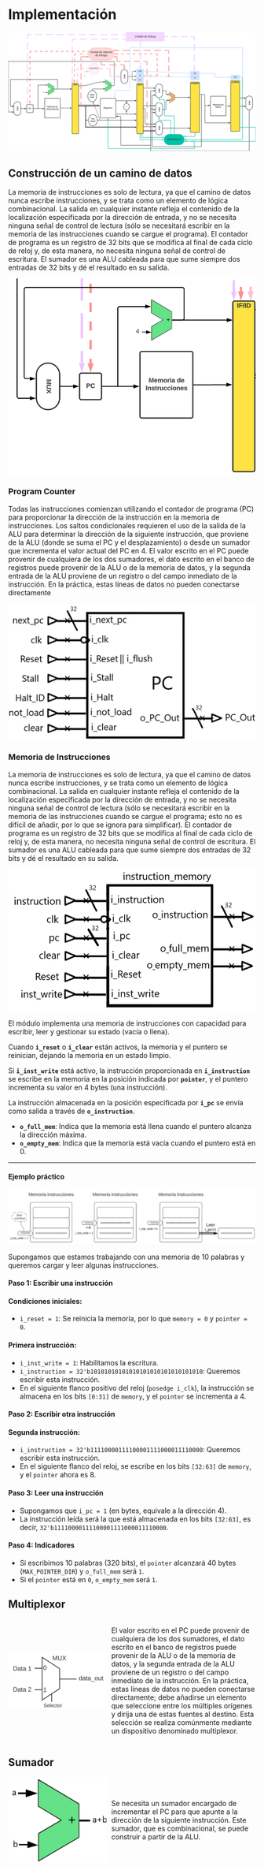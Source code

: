 
# Implementación

<p align="center">
    <img src="../../img/image17.png" alt="Formato de instrucción Tipo J">
</p>

## Construcción de un camino de datos

La memoria de instrucciones
es solo de lectura, ya que el camino de datos nunca escribe instrucciones, y se trata como un elemento de
lógica combinacional. La salida en cualquier instante refleja el contenido de la localización especificada por
la dirección de entrada, y no se necesita ninguna señal de control de lectura (sólo se necesitará escribir en la
memoria de las instrucciones cuando se cargue el programa). El contador de programa es un registro de 32 bits que se modifica al final de cada ciclo de
reloj y, de esta manera, no necesita ninguna señal de control de escritura. El sumador es una ALU cableada
para que sume siempre dos entradas de 32 bits y dé el resultado en su salida.

<p align="center">
    <img src="../../img/image18.png" alt="Formato de instrucción Tipo J">
</p>

### Program Counter

Todas las
instrucciones comienzan utilizando el contador de programa (PC) para proporcionar la dirección de la
instrucción en la memoria de instrucciones. Los saltos condicionales requieren el uso de la salida de la
ALU para determinar la dirección de la siguiente instrucción, que proviene de la ALU (donde se suma el PC y
el desplazamiento) o desde un sumador que incrementa el valor actual del PC en 4. El valor
escrito en el PC puede provenir de cualquiera de los dos sumadores, el dato
escrito en el banco de registros puede provenir de la ALU o de la memoria de
datos, y la segunda entrada de la ALU proviene de un registro o del campo inmediato
de la instrucción. En la práctica, estas líneas de datos no pueden conectarse
directamente

<p align="center">
    <img src="../../img/image19.png" alt="Formato de instrucción Tipo J">
</p>

### Memoria de Instrucciones

La memoria de instrucciones
es solo de lectura, ya que el camino de datos nunca escribe instrucciones, y se trata como un elemento de
lógica combinacional. La salida en cualquier instante refleja el contenido de la localización especificada por
la dirección de entrada, y no se necesita ninguna señal de control de lectura (sólo se necesitará escribir en la
memoria de las instrucciones cuando se cargue el programa; esto no es difícil de añadir, por lo que se ignora
para simplificar). El contador de programa es un registro de 32 bits que se modifica al final de cada ciclo de
reloj y, de esta manera, no necesita ninguna señal de control de escritura. El sumador es una ALU cableada
para que sume siempre dos entradas de 32 bits y dé el resultado en su salida.

<p align="center">
    <img src="../../img/image20.png" alt="Formato de instrucción Tipo J">
</p>

El módulo implementa una memoria de instrucciones con capacidad para escribir, leer y gestionar su estado (vacía o llena).

Cuando **`i_reset`** o **`i_clear`** están activos, la memoria y el puntero se reinician, dejando la memoria en un estado limpio.

Si **`i_inst_write`** está activo, la instrucción proporcionada en **`i_instruction`** se escribe en la memoria en la posición indicada por **`pointer`**, y el puntero incrementa su valor en 4 bytes (una instrucción).

La instrucción almacenada en la posición especificada por **`i_pc`** se envía como salida a través de **`o_instruction`**.

- **`o_full_mem`**: Indica que la memoria está llena cuando el puntero alcanza la dirección máxima.
- **`o_empty_mem`**: Indica que la memoria está vacía cuando el puntero está en 0.

--- 
#### Ejemplo práctico

<p align="center">
    <img src="../../img/image21.png" alt="b">
</p>

Supongamos que estamos trabajando con una memoria de 10 palabras y queremos cargar y leer algunas instrucciones.

#### Paso 1: Escribir una instrucción

#### Condiciones iniciales:
- `i_reset = 1`: Se reinicia la memoria, por lo que `memory = 0` y `pointer = 0`.

#### Primera instrucción:
- `i_inst_write = 1`: Habilitamos la escritura.
- `i_instruction = 32'b10101010101010101010101010101010`: Queremos escribir esta instrucción.
- En el siguiente flanco positivo del reloj (`posedge i_clk`), la instrucción se almacena en los bits `[0:31]` de `memory`, y el `pointer` se incrementa a 4.


#### Paso 2: Escribir otra instrucción

#### Segunda instrucción:
- `i_instruction = 32'b11110000111100001111000011110000`: Queremos escribir esta instrucción.
- En el siguiente flanco del reloj, se escribe en los bits `[32:63]` de `memory`, y el `pointer` ahora es 8.


#### Paso 3: Leer una instrucción

- Supongamos que `i_pc = 1` (en bytes, equivale a la dirección 4).
- La instrucción leída será la que está almacenada en los bits `[32:63]`, es decir, `32'b11110000111100001111000011110000`.

#### Paso 4: Indicadores

- Si escribimos 10 palabras (320 bits), el `pointer` alcanzará 40 bytes (`MAX_POINTER_DIR`) y `o_full_mem` será `1`.
- Si el `pointer` está en `0`, `o_empty_mem` será `1`.

## Multiplexor

<div style="display: flex; align-items: center; gap: 10px;">
    <img src="../../img/image22.png" alt="b" style="width: 200px; height: auto;">
    <p>
        El valor escrito en el PC puede provenir de cualquiera de los dos sumadores, el dato
        escrito en el banco de registros puede provenir de la ALU o de la memoria de
        datos, y la segunda entrada de la ALU proviene de un registro o del campo inmediato
        de la instrucción. En la práctica, estas líneas de datos no pueden conectarse
        directamente; debe añadirse un elemento que seleccione entre los múltiples orígenes
        y dirija una de estas fuentes al destino. Esta selección se realiza comúnmente
        mediante un dispositivo denominado multiplexor.
    </p>
</div>

## Sumador

<div style="display: flex; align-items: center; gap: 10px;">
 <img src="../../img/image23.png" alt="b" style="width: 200px; height: auto;">
    <p>
        Se necesita un sumador encargado de incrementar el PC
        para que apunte a la dirección de la siguiente instrucción. Este sumador, que es
        combinacional, se puede construir a partir de la ALU.
    </p>
   
</div>
